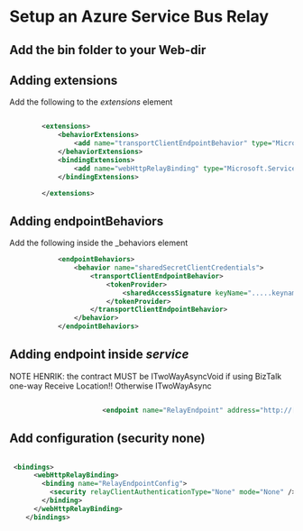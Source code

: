 # Setup an Azure Service Bus Relay

## Add the bin folder to your Web-dir


## Adding extensions

Add the following to the _extensions_ element
```xml

		<extensions>
			<behaviorExtensions>
				<add name="transportClientEndpointBehavior" type="Microsoft.ServiceBus.Configuration.TransportClientEndpointBehaviorElement, Microsoft.ServiceBus, Culture=neutral, PublicKeyToken=31bf3856ad364e35" />
			</behaviorExtensions>
			<bindingExtensions>
				<add name="webHttpRelayBinding" type="Microsoft.ServiceBus.Configuration.WebHttpRelayBindingCollectionElement, Microsoft.ServiceBus, Culture=neutral, PublicKeyToken=31bf3856ad364e35" />
			</bindingExtensions>

		</extensions>


```

## Adding endpointBehaviors

Add the following inside the _behaviors element

```xml
			<endpointBehaviors>
				<behavior name="sharedSecretClientCredentials">
					<transportClientEndpointBehavior>
						<tokenProvider>
							<sharedAccessSignature keyName=".....keyname...." key=".....key......" />
						</tokenProvider>
					</transportClientEndpointBehavior>
				</behavior>
			</endpointBehaviors>

```


## Adding endpoint inside _service_

NOTE HENRIK: the contract MUST be ITwoWayAsyncVoid if using BizTalk one-way Receive Location!! Otherwise ITwoWayAsync

```xml

				       <endpoint name="RelayEndpoint" address="http://[..yoursbnamespace..].servicebus.windows.net/Predefined/Service1.svc" binding="webHttpRelayBinding" bindingNamespace="http://tempuri.org/" bindingConfiguration="RelayEndpointConfig" behaviorConfiguration="sharedSecretClientCredentials" contract="Microsoft.BizTalk.Adapter.Wcf.Runtime.ITwoWayAsyncVoid" />


```

## Add configuration (security none)

```xml

 <bindings>
      <webHttpRelayBinding>
        <binding name="RelayEndpointConfig">
          <security relayClientAuthenticationType="None" mode="None" />
        </binding>
      </webHttpRelayBinding>
    </bindings>

```

